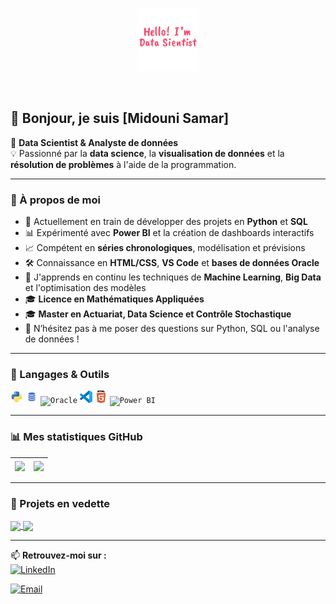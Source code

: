 
<p align="center">
  <img width="20%" alt="Hello, I'm [Midouni Samar]" src="https://raw.githubusercontent.com/midounisamar/midounisamar/main/assets/preview.png"
     />
</p>



<br />

## 👋 Bonjour, je suis [Midouni Samar]

🎯 **Data Scientist & Analyste de données**  
💡 Passionné par la **data science**, la **visualisation de données** et la **résolution de problèmes** à l'aide de la programmation.  

---

### 💼 À propos de moi

- 🔭 Actuellement en train de développer des projets en **Python** et **SQL**  
- 📊 Expérimenté avec **Power BI** et la création de dashboards interactifs  
- 📈 Compétent en **séries chronologiques**, modélisation et prévisions  
- 🛠️ Connaissance en **HTML/CSS**, **VS Code** et **bases de données Oracle**  
- 🌱 J'apprends en continu les techniques de **Machine Learning**, **Big Data** et l'optimisation des modèles  
- 🎓 **Licence en Mathématiques Appliquées**  
- 🎓 **Master en Actuariat, Data Science et Contrôle Stochastique**  
- 💬 N’hésitez pas à me poser des questions sur Python, SQL ou l'analyse de données !

---

### 🧰 Langages & Outils

<code><img height="20" alt="Python" src="https://raw.githubusercontent.com/github/explore/master/topics/python/python.png"></code>
<code><img height="20" alt="SQL" src="https://raw.githubusercontent.com/github/explore/master/topics/sql/sql.png"></code>
<code><img height="20" alt="Oracle" src="https://cdn.worldvectorlogo.com/logos/oracle-6.svg"></code>
<code><img height="20" alt="VSCode" src="https://raw.githubusercontent.com/github/explore/master/topics/visual-studio-code/visual-studio-code.png"></code>
<code><img height="20" alt="HTML" src="https://raw.githubusercontent.com/github/explore/master/topics/html/html.png"></code>
<code><img height="20" alt="Power BI" src="https://github.com/microsoft/PowerBI-Icons/raw/main/SVG/Power-BI.svg"></code>


---

### 📊 Mes statistiques GitHub

| <a href="https://github.com/your-username"><img align="center" src="https://github-readme-stats.vercel.app/api?username=your-username&show_icons=true&include_all_commits=true&theme=buefy&hide_border=true" /></a> | <a href="https://github.com/your-username"><img align="center" src="https://github-readme-stats.vercel.app/api/top-langs/?username=your-username&layout=compact&theme=buefy&hide_border=true" /></a> |
| ------------- | ------------- |

---

### 📂 Projets en vedette

<a href="https://github.com/your-username/projet1">
  <img align="center" src="https://github-readme-stats.vercel.app/api/pin/?username=your-username&repo=projet1&theme=buefy" />
</a>
<a href="https://github.com/your-username/projet2">
  <img align="center" src="https://github-readme-stats.vercel.app/api/pin/?username=your-username&repo=projet2&theme=buefy" />
</a>

---

📫 **Retrouvez-moi sur :**  
<a href="https://www.linkedin.com/in/samar-midouni-53ab81241/" target="_blank">
  <img alt="LinkedIn" width="22px" src="https://raw.githubusercontent.com/anuraghazra/anuraghazra/master/assets/linkedin.svg" />
</a>

<a href="mailto:ton.email@example.com"><img alt="Email" width="22px" src="https://raw.githubusercontent.com/anuraghazra/anuraghazra/master/assets/gmail.svg" /></a>

